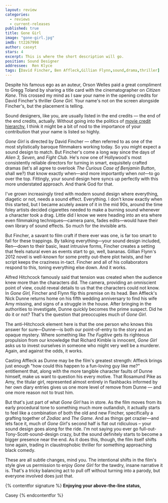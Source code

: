```yaml
---
layout: review
categories: 
  - reviews
  - current-releases
published: true
title: Gone Girl
image: "gone-girl.jpg"
imdb: tt2267998
author: caseyt
stars: 4
excerpt: This is where the short description will go.
position: Sound Designer
addressee:  Ren Klyce
tags: [David Fincher, Ben Affleck,Gillian Flynn,sound,drama,thriller]
---
```

Despite his famous ego as an auteur, Orson Welles paid a great compliment to Gregg Toland by sharing a title card with the cinematographer on _Citizen Kane_. This crossed my mind as I saw your name in the opening credits for David Fincher's thriller _Gone Girl._ Your name's not on the screen alongside Fincher's, but the placement is telling.

Sound designers, like you, are usually listed in the end credits — the end of the end credits, actually. Without going into the politics of [movie credit hierarchy](http://www.dearcastandcrew.com/content/2014/5/9/neighbors.html), I think it might be a bit of nod to the importance of your contribution that your name is listed so highly.

_Gone Girl_ is directed by David Fincher — often referred to as one of the most stylistically baroque filmmakers working today. So you might expect a sound design to match. But Fincher's come a long way since the days of _Alien 3, Seven_, and _Fight Club_. He's now one of Hollywood's most consistently reliable directors for turning in smart, exquisitely crafted dramas (let's all agree to overlook _The Curious Case of Benjamin Button_, shall we?) that know exactly when—and more importantly when *not*—to go over the top. Fittingly, your sound design here syncs up perfectly with this more understated approach. And thank God for that.

I've grown increasingly tired with modern sound design where everything, diagetic or not, needs a sound effect. Everything. I don't know exactly when this started, but I became acutely aware of it in the mid 90s, around the time foley artists decided cigarettes needed to make a burning sound whenever a character took a drag. Little did I know we were heading into an era where even filmmaking techniques—camera pans, fades edits—would have their own library of sound effects. So much for the invisible arts.

But Fincher, a savant to film craft if there ever was one, is far too smart to fall for these trappings. By talking everything—your sound design included, Ren—down to their basic, least intrusive forms, Fincher creates a setting that feels natural even as events start to go, well, bananas. Gillian Flynn's 2012 novel is well-known for some pretty out-there plot twists, and her script keeps the craziness in-tact. Fincher and all of his collaborators respond to this, toning everything else down. And it works.

Alfred Hitchcock famously said that tension was created when the audience knew more than the characters did. The camera, providing an omniscient point of view, could reveal details to us that the characters could not know. In _Gone Girl,_ Fincher and Flynn flip this premise on its head. Ben Affleck's Nick Dunne returns home on his fifth wedding anniversary to find his wife Amy missing, and signs of a struggle in the house. After bringing in the authorities to investigate, Dunne quickly becomes the prime suspect. Did he do it or not? That's the question that preoccupies much of _Gone Girl_.

The anti-Hitchcock element here is that the one person who knows this answer for sure—Dunne—is both our point-of-entry to the story and an opaque mystery. Where something like _The Fugitive_ gets its righteous propulsion from our knowledge that Richard Kimble is innocent, _Gone Girl_ asks us to invest ourselves in someone who might very well be a murderer. Again, and against the odds, it works.

Casting Affleck as Dunne may be the film's greatest strength: Affleck brings just enough "how could this happen to a fun-loving guy like me?" entitlement that, along with the more tangible character faults of Dunne himself, make us want to question his every motive. That Rosamund Pike as Amy, the titular girl, represented almost entirely in flashbacks informed by her own diary entries gives us one more level of remove from Dunne — and one more reason not to trust him.

But that's just part of what _Gone Girl_ has in store. As the film moves from its early procedural tone to something much more outlandish, it actually starts to feel like a combination of both the old and new Fincher, specifically a grafting together of _Zodiac_ and _The Game_. And as things get crazier—and lets face it, much of _Gone Girl_'s second half is flat out ridiculous – your sound design goes along for the ride. I'm not saying you ever go full-out-Tony-Scott-sound-design crazy, but the sound definitely starts to become a bigger presence near the end. As it does this, though, the film itself shifts tone again, trading in claustrophobic thriller for something approaching black comedy.

These are all subtle changes, mind you. The intentional shifts in the film's style give us permission to enjoy _Gone Girl_ for the tawdry, insane narrative it is. That's a tricky balancing act to pull off without turning into a parody, but everyone involved does just that.

{% contentfor signature %}**Enjoying your above-the-line status,**

Casey
{% endcontentfor %}
